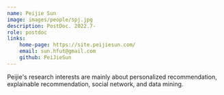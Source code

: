 ```yaml
--- 
name: Peijie Sun   
image: images/people/spj.jpg   
description: PostDoc. 2022.7-   
role: postdoc  
links:  
    home-page: https://site.peijiesun.com/  
    email: sun.hfut@gmail.com  
    github: PeiJieSun  
--- 
```


Peijie's research interests are mainly about personalized recommendation, explainable recommendation, social network, and data mining.